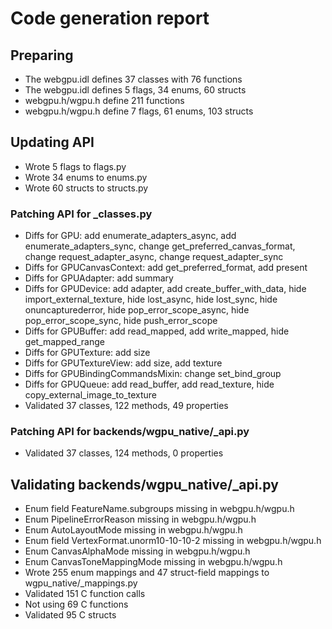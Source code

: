 # Code generation report
## Preparing
* The webgpu.idl defines 37 classes with 76 functions
* The webgpu.idl defines 5 flags, 34 enums, 60 structs
* webgpu.h/wgpu.h define 211 functions
* webgpu.h/wgpu.h define 7 flags, 61 enums, 103 structs
## Updating API
* Wrote 5 flags to flags.py
* Wrote 34 enums to enums.py
* Wrote 60 structs to structs.py
### Patching API for _classes.py
* Diffs for GPU: add enumerate_adapters_async, add enumerate_adapters_sync, change get_preferred_canvas_format, change request_adapter_async, change request_adapter_sync
* Diffs for GPUCanvasContext: add get_preferred_format, add present
* Diffs for GPUAdapter: add summary
* Diffs for GPUDevice: add adapter, add create_buffer_with_data, hide import_external_texture, hide lost_async, hide lost_sync, hide onuncapturederror, hide pop_error_scope_async, hide pop_error_scope_sync, hide push_error_scope
* Diffs for GPUBuffer: add read_mapped, add write_mapped, hide get_mapped_range
* Diffs for GPUTexture: add size
* Diffs for GPUTextureView: add size, add texture
* Diffs for GPUBindingCommandsMixin: change set_bind_group
* Diffs for GPUQueue: add read_buffer, add read_texture, hide copy_external_image_to_texture
* Validated 37 classes, 122 methods, 49 properties
### Patching API for backends/wgpu_native/_api.py
* Validated 37 classes, 124 methods, 0 properties
## Validating backends/wgpu_native/_api.py
* Enum field FeatureName.subgroups missing in webgpu.h/wgpu.h
* Enum PipelineErrorReason missing in webgpu.h/wgpu.h
* Enum AutoLayoutMode missing in webgpu.h/wgpu.h
* Enum field VertexFormat.unorm10-10-10-2 missing in webgpu.h/wgpu.h
* Enum CanvasAlphaMode missing in webgpu.h/wgpu.h
* Enum CanvasToneMappingMode missing in webgpu.h/wgpu.h
* Wrote 255 enum mappings and 47 struct-field mappings to wgpu_native/_mappings.py
* Validated 151 C function calls
* Not using 69 C functions
* Validated 95 C structs
